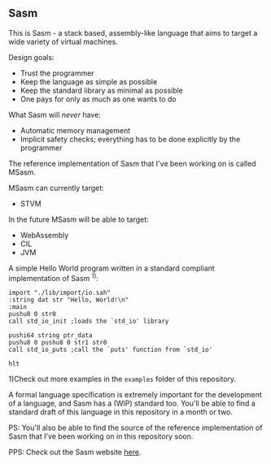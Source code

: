 Sasm
----
This is Sasm - a stack based, assembly-like language that aims to target a wide variety of virtual machines.

Design goals:
- Trust the programmer
- Keep the language as simple as possible
- Keep the standard library as minimal as possible
- One pays for only as much as one wants to do

What Sasm will *never* have:
- Automatic memory management
- Implicit safety checks; everything has to be done explicitly by the programmer

The reference implementation of Sasm that I've been working on is called MSasm.

MSasm can currently target:
- STVM

In the future MSasm will be able to target:
- WebAssembly
- CIL
- JVM

A simple Hello World program written in a standard compliant implementation of Sasm <sup>1)</sup>:

    import "./lib/import/io.sah"
    :string dat str "Hello, World!\n"
    :main
    pushu8 0 str0
    call std_io_init ;loads the `std_io' library
    
    pushi64 string ptr_data
    pushu8 0 pushu8 0 str1 str0
    call std_io_puts ;call the `puts' function from `std_io'
    
    hlt


1)Check out more examples in the `examples` folder of this repository.

A formal language specification is extremely important for the development of a language, and Sasm has a (WIP) standard too. You'll be able to find a standard draft of this language in this repository in a month or two.

PS: You'll also be able to find the source of the reference implementation of Sasm that I've been working on in this repository soon.

PPS: Check out the Sasm website [here](https://trap-representation.github.io/Sasm/).
